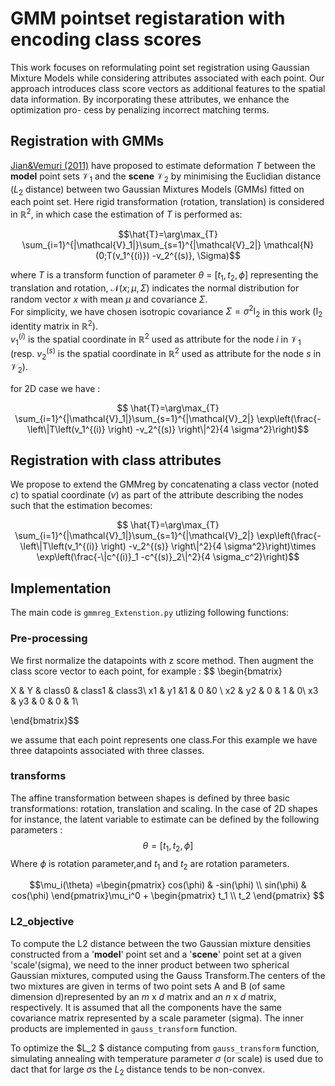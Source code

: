 # GMM pointset registaration with encoding class scores
This work focuses on reformulating point set registration using Gaussian Mixture Models while considering attributes associated with each point. Our approach introduces class score vectors as additional
features to the spatial data information. By incorporating these attributes, we enhance the optimization pro-
cess by penalizing incorrect matching terms.

## Registration with GMMs

 [Jian&Vemuri (2011)](https://www.researchgate.net/publication/224207506_Robust_Point_Set_Registration_Using_Gaussian_Mixture_Models) have proposed to estimate deformation $T$ between the **model** point sets $\mathcal{V}_1$  and the **scene** $\mathcal{V}_2$ by minimising the Euclidian distance ($L_2$ distance) between two Gaussian Mixtures Models (GMMs) fitted on each point set. Here rigid transformation (rotation, translation) is considered in $\mathbb{R}^2$, in which case the estimation of $T$ is performed as:

$$\hat{T}=\arg\max_{T} \sum_{i=1}^{|\mathcal{V}_1|}\sum_{s=1}^{|\mathcal{V}_2|} \mathcal{N}(0;T(v_1^{(i)}) -v_2^{(s)}, \Sigma)$$

where $T$ is a transform function of parameter $\theta$ = $[t_1,t_2,\phi]$ representing the translation and rotation, $\mathcal{N}(x;\mu,\Sigma)$ indicates the normal distribution for random vector $x$ with mean $\mu$ and covariance $\Sigma$.\
 For simplicity,  we have chosen isotropic covariance $\Sigma=\sigma^2 \mathrm{I}_2$ in this work ($\mathrm{I}_2$ identity matrix in $\mathbb{R}^2$). \
 $v_1^{(i)}$ is the spatial coordinate in $\mathbb{R}^2$ used as attribute for the node $i$ in $\mathcal{V}_1$ (resp. $v_2^{(s)}$ is the spatial coordinate in $\mathbb{R}^2$ used as attribute for the node $s$ in $\mathcal{V}_2$).

for 2D case we have :

$$
\hat{T}=\arg\max_{T} \sum_{i=1}^{|\mathcal{V}_1|}\sum_{s=1}^{|\mathcal{V}_2|} 
\exp\left(\frac{-\left\|T\left(v_1^{(i)} \right)  -v_2^{(s)}  \right\|^2}{4 \sigma^2}\right)$$

## Registration with class attributes


We propose to extend the GMMreg by concatenating a class  vector (noted $c$)  to spatial coordinate ($v$) as part of the attribute describing the nodes such that the  estimation becomes:

$$
\hat{T}=\arg\max_{T} \sum_{i=1}^{|\mathcal{V}_1|}\sum_{s=1}^{|\mathcal{V}_2|} 
\exp\left(\frac{-\left\|T\left(v_1^{(i)} \right)  -v_2^{(s)}  \right\|^2}{4 \sigma^2}\right)\times \exp\left(\frac{-\|c^{(i)}_1 -c^{(s)}_2\|^2}{4 \sigma_c^2}\right)$$

## Implementation
The main code is  `gmmreg_Extenstion.py` utlizing following functions:
### **Pre-processing**
We first normalize the datapoints with z score method. Then augment the class score vector to each point, for example : 
$$
\begin{bmatrix}

 X & Y & class0 & class1 & class3\\
 x1 & y1 &1 & 0 &0 \\
 x2 & y2 & 0 & 1 & 0\\
 x3 & y3 & 0 & 0 & 1\\

\end{bmatrix}$$
 
we assume that each point represents one class.For this example we have three datapoints associated with three classes.

### **transforms**
The affine transformation between shapes is defined by three basic transformations: rotation, translation and scaling. In the case of 2D shapes for instance, the latent variable
to estimate can be defined by the following parameters :
$$\theta = [t_1,t_2,\phi]$$ 
Where $\phi$ is rotation parameter,and $t_1$ and $t_2$ are rotation parameters.

$$\mu_i(\theta) =\begin{pmatrix}
  cos(\phi) & -sin(\phi) \\
  sin(\phi) &  cos(\phi)
\end{pmatrix}\mu_i^0 + \begin{pmatrix}
  t_1  \\
  t_2
\end{pmatrix}   $$

### **L2_objective**
To compute the L2 distance between the two Gaussian mixture  densities constructed from a '**model**' point set and a '**scene**' point set at a given 'scale'(sigma), we need to the inner product between two spherical Gaussian mixtures, computed using the Gauss Transform.The centers of the two mixtures are given in terms of two point sets A and B (of same dimension d)represented by an $m$ x $d$ matrix and an   $n$ x $d$ matrix, respectively.
It is assumed that all the components have the same covariance matrix represented by a scale parameter (sigma). The inner products are implemented in `gauss_transform` function.

To optimize the $L_2
$ distance computing from `gauss_transform` function, simulating annealing with temperature parameter $\sigma$ (or scale) is used due to dact that for large $\sigma$s the $L_2$ distance tends to be non-convex. 



